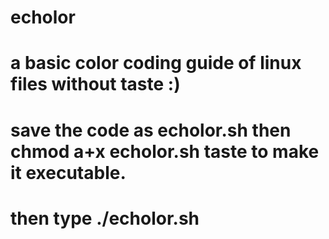 # echolor
# a basic color coding guide of linux files without taste :)
# save the code as echolor.sh then chmod a+x echolor.sh  taste to make it executable.
# then type ./echolor.sh

